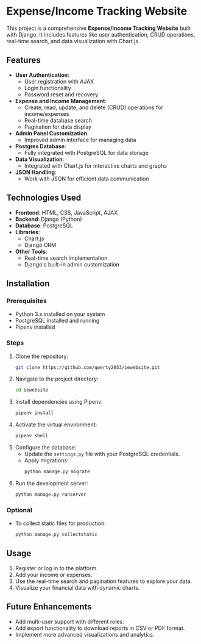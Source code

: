 # Expense/Income Tracking Website

This project is a comprehensive **Expense/Income Tracking Website** built with Django. It includes features like user authentication, CRUD operations, real-time search, and data visualization with Chart.js.

## Features
- **User Authentication**:
  - User registration with AJAX
  - Login functionality
  - Password reset and recovery
- **Expense and Income Management**:
  - Create, read, update, and delete (CRUD) operations for income/expenses
  - Real-time database search
  - Pagination for data display
- **Admin Panel Customization**:
  - Improved admin interface for managing data
- **Postgres Database**:
  - Fully integrated with PostgreSQL for data storage
- **Data Visualization**:
  - Integrated with Chart.js for interactive charts and graphs
- **JSON Handling**:
  - Work with JSON for efficient data communication

## Technologies Used
- **Frontend**: HTML, CSS, JavaScript, AJAX
- **Backend**: Django (Python)
- **Database**: PostgreSQL
- **Libraries**:
  - Chart.js
  - Django ORM
- **Other Tools**:
  - Real-time search implementation
  - Django's built-in admin customization

## Installation

### Prerequisites
- Python 3.x installed on your system
- PostgreSQL installed and running
- Pipenv installed

### Steps
1. Clone the repository:
   ```bash
   git clone https://github.com/qwerty2053/iewebsite.git
   ```
2. Navigate to the project directory:
   ```bash
   cd iewebsite
   ```
3. Install dependencies using Pipenv:
   ```bash
   pipenv install
   ```
4. Activate the virtual environment:
   ```bash
   pipenv shell
   ```
5. Configure the database:
   - Update the `settings.py` file with your PostgreSQL credentials.
   - Apply migrations:
     ```bash
     python manage.py migrate
     ```
6. Run the development server:
   ```bash
   python manage.py runserver
   ```

### Optional
- To collect static files for production:
  ```bash
  python manage.py collectstatic
  ```

## Usage
1. Register or log in to the platform.
2. Add your income or expenses.
3. Use the real-time search and pagination features to explore your data.
4. Visualize your financial data with dynamic charts.

## Future Enhancements
- Add multi-user support with different roles.
- Add export functionality to download reports in CSV or PDF format.
- Implement more advanced visualizations and analytics.

